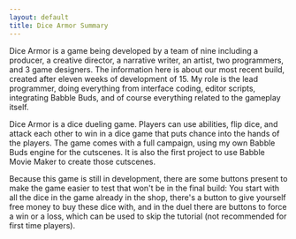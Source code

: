 ```yaml
---
layout: default
title: Dice Armor Summary
---
```

Dice Armor is a game being developed by a team of nine including a producer, a creative director, a narrative writer, an artist, two programmers, and 3 game designers. The information here is about our most recent build, created after eleven weeks of development of 15. My role is the lead programmer, doing everything from interface coding, editor scripts, integrating Babble Buds, and of course everything related to the gameplay itself. 

Dice Armor is a dice dueling game. Players can use abilities, flip dice, and attack each other to win in a dice game that puts chance into the hands of the players. The game comes with a full campaign, using my own Babble Buds engine for the cutscenes. It is also the first project to use Babble Movie Maker to create those cutscenes. 

Because this game is still in development, there are some buttons present to make the game easier to test that won't be in the final build: You start with all the dice in the game already in the shop, there's a button to give yourself free money to buy these dice with, and in the duel there are buttons to force a win or a loss, which can be used to skip the tutorial (not recommended for first time players). 
